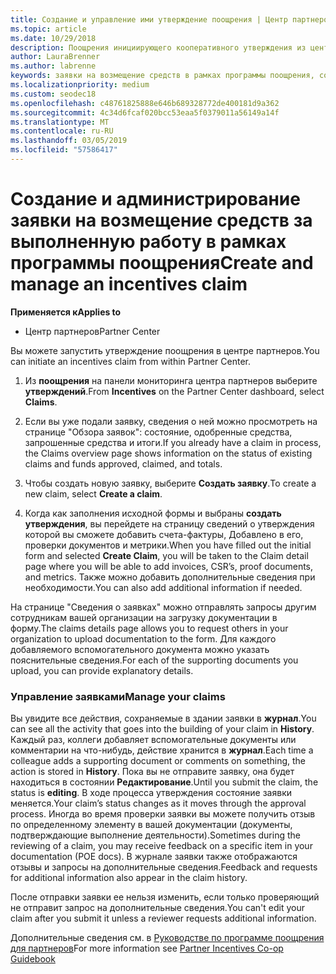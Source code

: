 ```yaml
---
title: Создание и управление ими утверждение поощрения | Центр партнеров
ms.topic: article
ms.date: 10/29/2018
description: Поощрения инициирующего кооперативного утверждения из центра партнеров. Все действия, выполняемые в процессе создания вашей заявки, отображаются в разделе "Журнал".
author: LauraBrenner
ms.author: labrenne
keywords: заявки на возмещение средств в рамках программы поощрения, совместные заявки, совместные фонды
ms.localizationpriority: medium
ms.custom: seodec18
ms.openlocfilehash: c48761825888e646b689328772de400181d9a362
ms.sourcegitcommit: 4c34d6fcaf020bcc53eaa5f0379011a56149a14f
ms.translationtype: MT
ms.contentlocale: ru-RU
ms.lasthandoff: 03/05/2019
ms.locfileid: "57586417"
---
```

# <a name="create-and-manage-an-incentives-claim"></a><span data-ttu-id="08245-105">Создание и администрирование заявки на возмещение средств за выполненную работу в рамках программы поощрения</span><span class="sxs-lookup"><span data-stu-id="08245-105">Create and manage an incentives claim</span></span>

<span data-ttu-id="08245-106">**Применяется к**</span><span class="sxs-lookup"><span data-stu-id="08245-106">**Applies to**</span></span>
- <span data-ttu-id="08245-107">Центр партнеров</span><span class="sxs-lookup"><span data-stu-id="08245-107">Partner Center</span></span>

<span data-ttu-id="08245-108">Вы можете запустить утверждение поощрения в центре партнеров.</span><span class="sxs-lookup"><span data-stu-id="08245-108">You can initiate an incentives claim from within Partner Center.</span></span> 

1. <span data-ttu-id="08245-109">Из **поощрения** на панели мониторинга центра партнеров выберите **утверждений**.</span><span class="sxs-lookup"><span data-stu-id="08245-109">From **Incentives** on the Partner Center dashboard, select **Claims**.</span></span>

2.  <span data-ttu-id="08245-110">Если вы уже подали заявку, сведения о ней можно просмотреть на странице "Обзора заявок": состояние, одобренные средства, запрошенные средства и итоги.</span><span class="sxs-lookup"><span data-stu-id="08245-110">If you already have a claim in process, the Claims overview page shows information on the status of existing claims and funds approved, claimed, and totals.</span></span>

3.  <span data-ttu-id="08245-111">Чтобы создать новую заявку, выберите **Создать заявку**.</span><span class="sxs-lookup"><span data-stu-id="08245-111">To create a new claim, select **Create a claim**.</span></span>

4.  <span data-ttu-id="08245-112">Когда как заполнения исходной формы и выбраны **создать утверждения**, вы перейдете на страницу сведений о утверждения которой вы сможете добавить счета-фактуры, Добавлено в его, проверки документов и метрики.</span><span class="sxs-lookup"><span data-stu-id="08245-112">When you have filled out the initial form and selected **Create Claim**, you will be taken to the Claim detail page where you will be able to add invoices, CSR’s, proof documents, and metrics.</span></span> <span data-ttu-id="08245-113">Также можно добавить дополнительные сведения при необходимости.</span><span class="sxs-lookup"><span data-stu-id="08245-113">You can also add additional information if needed.</span></span>

<span data-ttu-id="08245-114">На странице "Сведения о заявках" можно отправлять запросы другим сотрудникам вашей организации на загрузку документации в форму.</span><span class="sxs-lookup"><span data-stu-id="08245-114">The claims details page allows you to request others in your organization to upload documentation to the form.</span></span> <span data-ttu-id="08245-115">Для каждого добавляемого вспомогательного документа можно указать пояснительные сведения.</span><span class="sxs-lookup"><span data-stu-id="08245-115">For each of the supporting documents you upload, you can provide explanatory details.</span></span> 

### <a name="manage-your-claims"></a><span data-ttu-id="08245-116">Управление заявками</span><span class="sxs-lookup"><span data-stu-id="08245-116">Manage your claims</span></span>

<span data-ttu-id="08245-117">Вы увидите все действия, сохраняемые в здании заявки в **журнал**.</span><span class="sxs-lookup"><span data-stu-id="08245-117">You can see all the activity that goes into the building of your claim in **History**.</span></span> <span data-ttu-id="08245-118">Каждый раз, коллеги добавляет вспомогательные документы или комментарии на что-нибудь, действие хранится в **журнал**.</span><span class="sxs-lookup"><span data-stu-id="08245-118">Each time a colleague adds a supporting document or comments on something, the action is stored in **History**.</span></span> <span data-ttu-id="08245-119">Пока вы не отправите заявку, она будет находиться в состоянии **Редактирование**.</span><span class="sxs-lookup"><span data-stu-id="08245-119">Until you submit the claim, the status is **editing**.</span></span> <span data-ttu-id="08245-120">В ходе процесса утверждения состояние заявки меняется.</span><span class="sxs-lookup"><span data-stu-id="08245-120">Your claim’s status changes as it moves through the approval process.</span></span> <span data-ttu-id="08245-121">Иногда во время проверки заявки вы можете получить отзыв по определенному элементу в вашей документации (документы, подтверждающие выполнение деятельности).</span><span class="sxs-lookup"><span data-stu-id="08245-121">Sometimes during the reviewing of a claim, you may receive feedback on a specific item in your documentation (POE docs).</span></span> <span data-ttu-id="08245-122">В журнале заявки также отображаются отзывы и запросы на дополнительные сведения.</span><span class="sxs-lookup"><span data-stu-id="08245-122">Feedback and requests for additional information also appear in the claim history.</span></span> 

<span data-ttu-id="08245-123">После отправки заявки ее нельзя изменить, если только проверяющий не отправит запрос на дополнительные сведения.</span><span class="sxs-lookup"><span data-stu-id="08245-123">You can't edit your claim after you submit it unless a reviewer requests additional information.</span></span>

<span data-ttu-id="08245-124">Дополнительные сведения см. в [Руководстве по программе поощрения для партнеров](https://assets.microsoft.com/coop-guidebook.pdf)</span><span class="sxs-lookup"><span data-stu-id="08245-124">For more information see [Partner Incentives Co-op Guidebook](https://assets.microsoft.com/coop-guidebook.pdf)</span></span>
